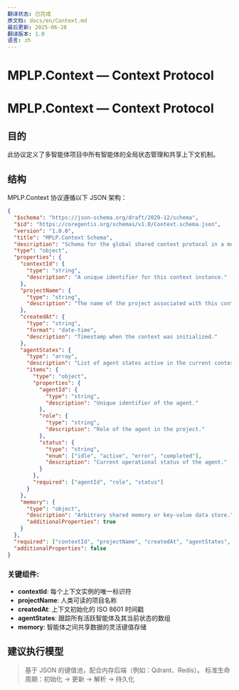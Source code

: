 ```yaml
---
翻译状态: 已完成
原文档: docs/en/Context.md
最后更新: 2025-06-28
翻译版本: 1.0
语言: zh
---
```


# MPLP.Context — Context Protocol

# MPLP.Context — Context Protocol

## 目的
此协议定义了多智能体项目中所有智能体的全局状态管理和共享上下文机制。

## 结构

MPLP.Context 协议遵循以下 JSON 架构：

```json
{
  "$schema": "https://json-schema.org/draft/2020-12/schema",
  "$id": "https://coregentis.org/schemas/v1.0/Context.schema.json",
  "version": "1.0.0",
  "title": "MPLP.Context Schema",
  "description": "Schema for the global shared context protocol in a multi-agent system.",
  "type": "object",
  "properties": {
    "contextId": {
      "type": "string",
      "description": "A unique identifier for this context instance."
    },
    "projectName": {
      "type": "string",
      "description": "The name of the project associated with this context."
    },
    "createdAt": {
      "type": "string",
      "format": "date-time",
      "description": "Timestamp when the context was initialized."
    },
    "agentStates": {
      "type": "array",
      "description": "List of agent states active in the current context.",
      "items": {
        "type": "object",
        "properties": {
          "agentId": {
            "type": "string",
            "description": "Unique identifier of the agent."
          },
          "role": {
            "type": "string",
            "description": "Role of the agent in the project."
          },
          "status": {
            "type": "string",
            "enum": ["idle", "active", "error", "completed"],
            "description": "Current operational status of the agent."
          }
        },
        "required": ["agentId", "role", "status"]
      }
    },
    "memory": {
      "type": "object",
      "description": "Arbitrary shared memory or key-value data store.",
      "additionalProperties": true
    }
  },
  "required": ["contextId", "projectName", "createdAt", "agentStates", "memory"],
  "additionalProperties": false
}
```

### 关键组件:

- **contextId**: 每个上下文实例的唯一标识符
- **projectName**: 人类可读的项目名称
- **createdAt**: 上下文初始化的 ISO 8601 时间戳
- **agentStates**: 跟踪所有活跃智能体及其当前状态的数组
- **memory**: 智能体之间共享数据的灵活键值存储

## 建议执行模型
> 基于 JSON 的键值池，配合内存后端（例如：Qdrant、Redis）。
> 标准生命周期：初始化 → 更新 → 解析 → 持久化